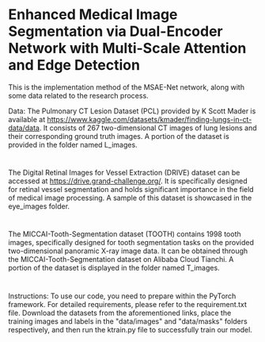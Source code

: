 # Enhanced Medical Image Segmentation via Dual-Encoder Network with Multi-Scale Attention and Edge Detection
This is the implementation method of the MSAE-Net network, along with some data related to the research process.

Data:
The Pulmonary CT Lesion Dataset (PCL) provided by K Scott Mader is available at https://www.kaggle.com/datasets/kmader/finding-lungs-in-ct-data/data. It consists of 267 two-dimensional CT images of lung lesions and their corresponding ground truth images. A portion of the dataset is provided in the folder named L_images.
#
The Digital Retinal Images for Vessel Extraction (DRIVE) dataset can be accessed at https://drive.grand-challenge.org/. It is specifically designed for retinal vessel segmentation and holds significant importance in the field of medical image processing. A sample of this dataset is showcased in the eye_images folder.
#
The MICCAI-Tooth-Segmentation dataset (TOOTH) contains 1998 tooth images, specifically designed for tooth segmentation tasks on the provided two-dimensional panoramic X-ray image data. It can be obtained through the MICCAI-Tooth-Segmentation dataset on Alibaba Cloud Tianchi. A portion of the dataset is displayed in the folder named T_images.
#
#
Instructions: To use our code, you need to prepare within the PyTorch framework. For detailed requirements, please refer to the requirement.txt file. Download the datasets from the aforementioned links, place the training images and labels in the "data/images" and "data/masks" folders respectively, and then run the ktrain.py file to successfully train our model.
